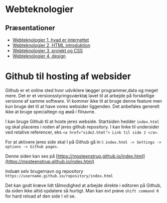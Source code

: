 # Webteknologier


## Præsentationer
* [Webteknologier 1, hvad er internettet](/filer/Webteknologier1.pdf)
* [Webteknologier 2, HTML introduktion](/filer/Webteknologier2.pdf)
* [Webteknologier 3, projekt og CSS](/filer/Webteknologier3.pdf)
* [Webteknologier 4, design](/filer/Webteknologier4.pdf)

# Github til hosting af websider

Github er et online sted hvor udviklere lægger programmer,data og meget mere. Det er et versionsstyringsværktøj lavet til at arbejde på forskellige versione af samme software. Vi kommer ikke til at bruge denne feature men kun bruge
det til at have vores websider liggenden.
Det anbefales generelt ikke at bruge specialtegn og æøå i filnavne.


I kan bruge Github til at hoste jeres webside. Startsiden hedder ```index.html``` og skal placeres i roden af jeres github repository. I kan linke til undersider ved relative referencer, eks ```<a href="side2.html"> Link til side 2 </a>```.

For at aktivere jeres side skal I på Github gå in i:
```index.html -> Settings -> options -> Github pages.```

Denne siden kan ses på
[https://mpsteenstrup.github.io/index.html](https://mpsteenstrup.github.io/index.html)

Indsæt selv brugernavn og repository
```https://username.github.io/repository/index.html```


Det kan godt kræve lidt tålmodighed at arbejde direkte i editoren på Github, da siden ikke altid opdatere så hurtigt. Man kan evt prøve ```shift command R``` for hard reload af den side I vil se.
